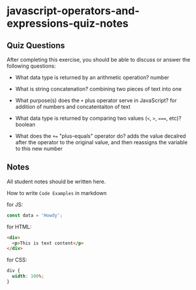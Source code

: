 # javascript-operators-and-expressions-quiz-notes

## Quiz Questions

After completing this exercise, you should be able to discuss or answer the following questions:

- What data type is returned by an arithmetic operation?
  number

- What is string concatenation?
  combining two pieces of text into one

- What purpose(s) does the `+` plus operator serve in JavaScript?
  for addition of numbers and concatentaiton of text

- What data type is returned by comparing two values (`<`, `>`, `===`, etc)?
  boolean

- What does the `+=` "plus-equals" operator do?
  adds the value decalred after the operator to the original value, and then reassigns the variable to this new number

## Notes

All student notes should be written here.

How to write `Code Examples` in markdown

for JS:

```javascript
const data = 'Howdy';
```

for HTML:

```html
<div>
  <p>This is text content</p>
</div>
```

for CSS:

```css
div {
  width: 100%;
}
```
